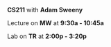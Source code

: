 __CS211__ with __Adam Sweeny__

Lecture on __MW__ at __9:30a - 10:45a__

Lab on __TR__ at __2:00p - 3:20p__
